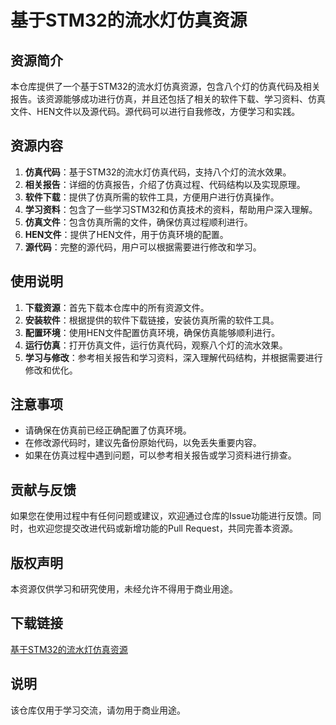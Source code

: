 # 基于STM32的流水灯仿真资源

## 资源简介

本仓库提供了一个基于STM32的流水灯仿真资源，包含八个灯的仿真代码及相关报告。该资源能够成功进行仿真，并且还包括了相关的软件下载、学习资料、仿真文件、HEN文件以及源代码。源代码可以进行自我修改，方便学习和实践。

## 资源内容

1. **仿真代码**：基于STM32的流水灯仿真代码，支持八个灯的流水效果。
2. **相关报告**：详细的仿真报告，介绍了仿真过程、代码结构以及实现原理。
3. **软件下载**：提供了仿真所需的软件工具，方便用户进行仿真操作。
4. **学习资料**：包含了一些学习STM32和仿真技术的资料，帮助用户深入理解。
5. **仿真文件**：包含仿真所需的文件，确保仿真过程顺利进行。
6. **HEN文件**：提供了HEN文件，用于仿真环境的配置。
7. **源代码**：完整的源代码，用户可以根据需要进行修改和学习。

## 使用说明

1. **下载资源**：首先下载本仓库中的所有资源文件。
2. **安装软件**：根据提供的软件下载链接，安装仿真所需的软件工具。
3. **配置环境**：使用HEN文件配置仿真环境，确保仿真能够顺利进行。
4. **运行仿真**：打开仿真文件，运行仿真代码，观察八个灯的流水效果。
5. **学习与修改**：参考相关报告和学习资料，深入理解代码结构，并根据需要进行修改和优化。

## 注意事项

- 请确保在仿真前已经正确配置了仿真环境。
- 在修改源代码时，建议先备份原始代码，以免丢失重要内容。
- 如果在仿真过程中遇到问题，可以参考相关报告或学习资料进行排查。

## 贡献与反馈

如果您在使用过程中有任何问题或建议，欢迎通过仓库的Issue功能进行反馈。同时，也欢迎您提交改进代码或新增功能的Pull Request，共同完善本资源。

## 版权声明

本资源仅供学习和研究使用，未经允许不得用于商业用途。

## 下载链接
[基于STM32的流水灯仿真资源](https://pan.quark.cn/s/2274bdbdc391)

## 说明

该仓库仅用于学习交流，请勿用于商业用途。

